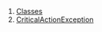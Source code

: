 

1. [Classes](file-___home_harshil_Desktop_open-source_palisadoes_talawa_lib_exceptions_critical_action_exception/#classes)
2. [CriticalActionException](file-___home_harshil_Desktop_open-source_palisadoes_talawa_lib_exceptions_critical_action_exception/CriticalActionException-class.html)
